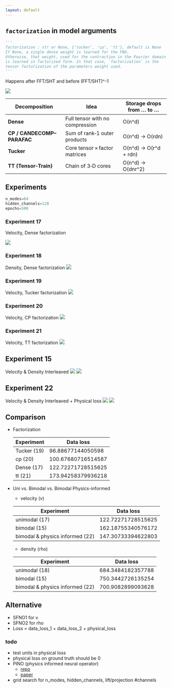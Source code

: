 ```yaml
---
layout: default
---
```

## `factorization` in model arguments

```python
'''
factorization : str or None, {'tucker', 'cp', 'tt'}, default is None
If None, a single dense weight is learned for the FNO.
Otherwise, that weight, used for the contraction in the Fourier domain
is learned in factorized form. In that case, `factorization` is the
tensor factorization of the parameters weight used.
'''
```

Happens after FFT/SHT and before (FFT/SHT)^-1

<img src='https://zongyi-li.github.io/neural-operator/img/fourier_full_arch5.png'/>

| Decomposition              | Idea                              | Storage drops from … to …             |
|---------------------------|-----------------------------------|----------------------------------------|
| **Dense**                 | Full tensor with no compression   | O(n^d)              |
| **CP / CANDECOMP–PARAFAC**| Sum of rank‑1 outer products      | O(n^d) -> O(rdn)      |
| **Tucker**                | Core tensor × factor matrices     | O(n^d) -> O(r^d + rdn)  |
| **TT (Tensor‑Train)**     | Chain of 3‑D cores                | O(n^d) -> O(dnr^2)      |


## Experiments

```python
n_modes=64
hidden_channels=128
epochs=500
```

### Experiment 17
Velocity, Dense factorization

<img src="resources/week_17/exp_17.gif">

### Experiment 18
Density, Dense factorization
<img src="resources/week_17/exp_18.gif">

### Experiment 19
Velocity, Tucker factorization
<img src="resources/week_17/exp_19.gif">

### Experiment 20
Velocity, CP factorization
<img src="resources/week_17/exp_20.gif">

### Experiment 21
Velocity, TT factorization
<img src="resources/week_17/exp_21.gif">

## Experiment 15
Velocity & Density Interleaved
<img src="resources/week_16/exp_15_2_rho.gif">
<img src="resources/week_16/exp_15_2_v.gif">

## Experiment 22
Velocity & Density Interleaved + Physical loss
<img src="resources/week_17/exp_22_rho.gif">
<img src="resources/week_17/exp_22_v.gif">


## Comparison

- Factorization

    | Experiment| Data loss|
    |-----------|----------|
    |Tucker (19)|96.88677144050598|
    |cp (20)|100.67680716514587|
    |Dense (17)|122.72271728515625|
    |tt (21)|173.94258379936218|


- Uni vs. Bimodal vs. Bimodal Physics-informed

    - velocity (v)

    | Experiment| Data loss|
    |-----------|----------|
    |unimodal (17)|122.72271728515625|
    |bimodal (15)|162.18755340576172|
    |bimodal & physics informed (22)|147.30733394622803|

    - density (rho)

    | Experiment| Data loss|
    |-----------|----------|
    |unimodal (18)|684.3484182357788|
    |bimodal (15)|750.3442726135254|
    |bimodal & physics informed (22)|700.9082899093628|


## Alternative
- SFNO1 for v
- SFNO2 for rho
- Loss = data_loss_1 + data_loss_2 + physical_loss



### todo
- test units in physical loss
- physical loss on ground truth should be 0
- PINO (physics informed neural operator)
    - <a href="https://github.com/neuraloperator/physics_informed">repo</a>  
    - <a href="https://arxiv.org/abs/2111.03794">paper</a>
- grid search for n_modes, hidden_channels, lift/projection #channels